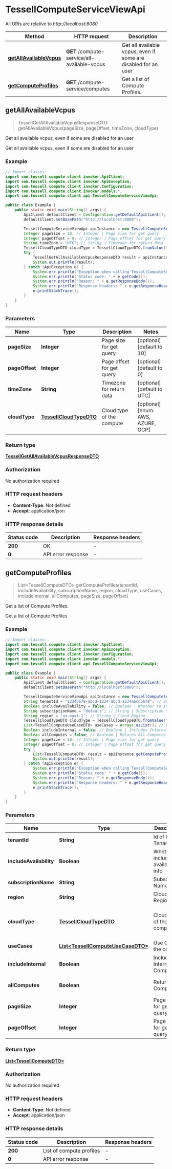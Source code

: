 # TessellComputeServiceViewApi

All URIs are relative to *http://localhost:8080*

Method | HTTP request | Description
------------- | ------------- | -------------
[**getAllAvailableVcpus**](TessellComputeServiceViewApi.md#getAllAvailableVcpus) | **GET** /compute-service/all-available-vcpus | Get all available vcpus, even if some are disabled for an user
[**getComputeProfiles**](TessellComputeServiceViewApi.md#getComputeProfiles) | **GET** /compute-service/computes | Get a list of Compute Profiles.



## getAllAvailableVcpus

> TessellGetAllAvailableVcpusResponseDTO getAllAvailableVcpus(pageSize, pageOffset, timeZone, cloudType)

Get all available vcpus, even if some are disabled for an user

Get all available vcpus, even if some are disabled for an user

### Example

```java
// Import classes:
import com.tessell.compute.client.invoker.ApiClient;
import com.tessell.compute.client.invoker.ApiException;
import com.tessell.compute.client.invoker.Configuration;
import com.tessell.compute.client.invoker.models.*;
import com.tessell.compute.client.api.TessellComputeServiceViewApi;

public class Example {
    public static void main(String[] args) {
        ApiClient defaultClient = Configuration.getDefaultApiClient();
        defaultClient.setBasePath("http://localhost:8080");

        TessellComputeServiceViewApi apiInstance = new TessellComputeServiceViewApi(defaultClient);
        Integer pageSize = 10; // Integer | Page size for get query
        Integer pageOffset = 0; // Integer | Page offset for get query
        String timeZone = "UTC"; // String | Timezone for return data
        TessellCloudTypeDTO cloudType = TessellCloudTypeDTO.fromValue("AWS"); // TessellCloudTypeDTO | Cloud type of the compute
        try {
            TessellGetAllAvailableVcpusResponseDTO result = apiInstance.getAllAvailableVcpus(pageSize, pageOffset, timeZone, cloudType);
            System.out.println(result);
        } catch (ApiException e) {
            System.err.println("Exception when calling TessellComputeServiceViewApi#getAllAvailableVcpus");
            System.err.println("Status code: " + e.getCode());
            System.err.println("Reason: " + e.getResponseBody());
            System.err.println("Response headers: " + e.getResponseHeaders());
            e.printStackTrace();
        }
    }
}
```

### Parameters


Name | Type | Description  | Notes
------------- | ------------- | ------------- | -------------
 **pageSize** | **Integer**| Page size for get query | [optional] [default to 10]
 **pageOffset** | **Integer**| Page offset for get query | [optional] [default to 0]
 **timeZone** | **String**| Timezone for return data | [optional] [default to UTC]
 **cloudType** | [**TessellCloudTypeDTO**](.md)| Cloud type of the compute | [optional] [enum: AWS, AZURE, GCP]

### Return type

[**TessellGetAllAvailableVcpusResponseDTO**](TessellGetAllAvailableVcpusResponseDTO.md)

### Authorization

No authorization required

### HTTP request headers

- **Content-Type**: Not defined
- **Accept**: application/json


### HTTP response details
| Status code | Description | Response headers |
|-------------|-------------|------------------|
| **200** | OK |  -  |
| **0** | API error response |  -  |


## getComputeProfiles

> List&lt;TessellComputeDTO&gt; getComputeProfiles(tenantId, includeAvailability, subscriptionName, region, cloudType, useCases, includeInternal, allComputes, pageSize, pageOffset)

Get a list of Compute Profiles.

Get a list of Compute Profiles

### Example

```java
// Import classes:
import com.tessell.compute.client.invoker.ApiClient;
import com.tessell.compute.client.invoker.ApiException;
import com.tessell.compute.client.invoker.Configuration;
import com.tessell.compute.client.invoker.models.*;
import com.tessell.compute.client.api.TessellComputeServiceViewApi;

public class Example {
    public static void main(String[] args) {
        ApiClient defaultClient = Configuration.getDefaultApiClient();
        defaultClient.setBasePath("http://localhost:8080");

        TessellComputeServiceViewApi apiInstance = new TessellComputeServiceViewApi(defaultClient);
        String tenantId = "12345678-abcd-1234-abcd-1234abcd5678"; // String | Id of the Tenant
        Boolean includeAvailability = false; // Boolean | Whether to include availability info
        String subscriptionName = "default"; // String | Subscription Name
        String region = "us-east-1"; // String | Cloud Region
        TessellCloudTypeDTO cloudType = TessellCloudTypeDTO.fromValue("AWS"); // TessellCloudTypeDTO | Cloud type of the compute
        List<TessellComputeUseCaseDTO> useCases = Arrays.asList(); // List<TessellComputeUseCaseDTO> | Use Case of the compute
        Boolean includeInternal = false; // Boolean | Includes Internal Computes
        Boolean allComputes = false; // Boolean | Returns All Computes
        Integer pageSize = 10; // Integer | Page size for get query
        Integer pageOffset = 0; // Integer | Page offset for get query
        try {
            List<TessellComputeDTO> result = apiInstance.getComputeProfiles(tenantId, includeAvailability, subscriptionName, region, cloudType, useCases, includeInternal, allComputes, pageSize, pageOffset);
            System.out.println(result);
        } catch (ApiException e) {
            System.err.println("Exception when calling TessellComputeServiceViewApi#getComputeProfiles");
            System.err.println("Status code: " + e.getCode());
            System.err.println("Reason: " + e.getResponseBody());
            System.err.println("Response headers: " + e.getResponseHeaders());
            e.printStackTrace();
        }
    }
}
```

### Parameters


Name | Type | Description  | Notes
------------- | ------------- | ------------- | -------------
 **tenantId** | **String**| Id of the Tenant |
 **includeAvailability** | **Boolean**| Whether to include availability info | [optional] [default to false]
 **subscriptionName** | **String**| Subscription Name | [optional]
 **region** | **String**| Cloud Region | [optional]
 **cloudType** | [**TessellCloudTypeDTO**](.md)| Cloud type of the compute | [optional] [enum: AWS, AZURE, GCP]
 **useCases** | [**List&lt;TessellComputeUseCaseDTO&gt;**](TessellComputeUseCaseDTO.md)| Use Case of the compute | [optional]
 **includeInternal** | **Boolean**| Includes Internal Computes | [optional] [default to false]
 **allComputes** | **Boolean**| Returns All Computes | [optional] [default to false]
 **pageSize** | **Integer**| Page size for get query | [optional] [default to 10]
 **pageOffset** | **Integer**| Page offset for get query | [optional] [default to 0]

### Return type

[**List&lt;TessellComputeDTO&gt;**](TessellComputeDTO.md)

### Authorization

No authorization required

### HTTP request headers

- **Content-Type**: Not defined
- **Accept**: application/json


### HTTP response details
| Status code | Description | Response headers |
|-------------|-------------|------------------|
| **200** | List of compute profiles |  -  |
| **0** | API error response |  -  |

